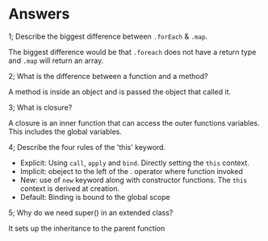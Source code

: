 # Answers

1; Describe the biggest difference between `.forEach` & `.map`.

The biggest difference would be that `.foreach` does not have a return type and `.map` will return an array.

2; What is the difference between a function and a method?

A method is inside an object and is passed the object that called it.

3; What is closure?

A closure is an inner function that can access the outer functions variables. This includes the global variables.

4; Describe the four rules of the 'this' keyword.

- Explicit: Using `call`, `apply` and `bind`. Directly setting the `this` context.
- Implicit: obeject to the left of the . operator where function invoked
- New: use of `new` keyword along with constructor functions. The `this` context is derived at creation.
- Default: Binding is bound to the global scope

5; Why do we need super() in an extended class?

It sets up the inheritance to the parent function